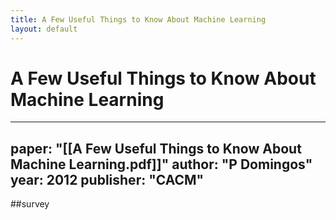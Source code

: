 ```yaml
---
title: A Few Useful Things to Know About Machine Learning
layout: default
---
```


# A Few Useful Things to Know About Machine Learning

---
paper: "[[A Few Useful Things to Know About Machine Learning.pdf]]"
author: "P Domingos"
year: 2012
publisher: "CACM"
---
##survey 